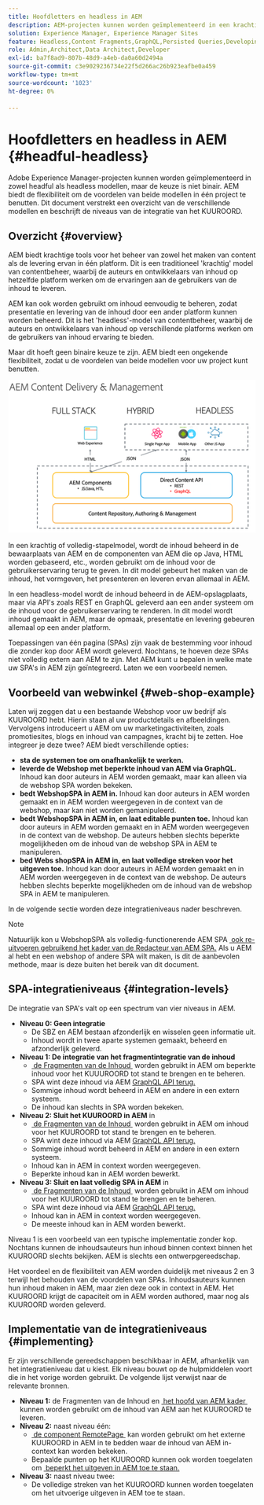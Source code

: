 ```yaml
---
title: Hoofdletters en headless in AEM
description: AEM-projecten kunnen worden geïmplementeerd in een krachtig model zonder kop, maar de keuze is niet binair. AEM biedt de flexibiliteit om de voordelen van beide modellen in één project te benutten.
solution: Experience Manager, Experience Manager Sites
feature: Headless,Content Fragments,GraphQL,Persisted Queries,Developing
role: Admin,Architect,Data Architect,Developer
exl-id: ba7f8ad9-807b-48d9-a4eb-da0a60d2494a
source-git-commit: c3e9029236734e22f5d266ac26b923eafbe0a459
workflow-type: tm+mt
source-wordcount: '1023'
ht-degree: 0%

---
```


# Hoofdletters en headless in AEM {#headful-headless}

Adobe Experience Manager-projecten kunnen worden geïmplementeerd in zowel headful als headless modellen, maar de keuze is niet binair. AEM biedt de flexibiliteit om de voordelen van beide modellen in één project te benutten. Dit document verstrekt een overzicht van de verschillende modellen en beschrijft de niveaus van de integratie van het KUUROORD.

## Overzicht {#overview}

AEM biedt krachtige tools voor het beheer van zowel het maken van content als de levering ervan in één platform. Dit is een traditioneel &#39;krachtig&#39; model van contentbeheer, waarbij de auteurs en ontwikkelaars van inhoud op hetzelfde platform werken om de ervaringen aan de gebruikers van de inhoud te leveren.

AEM kan ook worden gebruikt om inhoud eenvoudig te beheren, zodat presentatie en levering van de inhoud door een ander platform kunnen worden beheerd. Dit is het &#39;headless&#39;-model van contentbeheer, waarbij de auteurs en ontwikkelaars van inhoud op verschillende platforms werken om de gebruikers van inhoud ervaring te bieden.

Maar dit hoeft geen binaire keuze te zijn. AEM biedt een ongekende flexibiliteit, zodat u de voordelen van beide modellen voor uw project kunt benutten.

![&#x200B; Modellen van de Implementatie van AEM &#x200B;](/help/sites-developing/headless/getting-started/assets/aem-implementation-models.png)

In een krachtig of volledig-stapelmodel, wordt de inhoud beheerd in de bewaarplaats van AEM en de componenten van AEM die op Java, HTML worden gebaseerd, etc., worden gebruikt om de inhoud voor de gebruikerservaring terug te geven. In dit model gebeurt het maken van de inhoud, het vormgeven, het presenteren en leveren ervan allemaal in AEM.

In een headless-model wordt de inhoud beheerd in de AEM-opslagplaats, maar via API&#39;s zoals REST en GraphQL geleverd aan een ander systeem om de inhoud voor de gebruikerservaring te renderen. In dit model wordt inhoud gemaakt in AEM, maar de opmaak, presentatie en levering gebeuren allemaal op een ander platform.

Toepassingen van één pagina (SPAs) zijn vaak de bestemming voor inhoud die zonder kop door AEM wordt geleverd. Nochtans, te hoeven deze SPAs niet volledig extern aan AEM te zijn. Met AEM kunt u bepalen in welke mate uw SPA&#39;s in AEM zijn geïntegreerd. Laten we een voorbeeld nemen.

## Voorbeeld van webwinkel {#web-shop-example}

Laten wij zeggen dat u een bestaande Webshop voor uw bedrijf als KUUROORD hebt. Hierin staan al uw productdetails en afbeeldingen. Vervolgens introduceert u AEM om uw marketingactiviteiten, zoals promotiesites, blogs en inhoud van campagnes, kracht bij te zetten. Hoe integreer je deze twee? AEM biedt verschillende opties:

* **sta de systemen toe om onafhankelijk te werken.**
* **leverde de Webshop met beperkte inhoud van AEM via GraphQL.** Inhoud kan door auteurs in AEM worden gemaakt, maar kan alleen via de webshop SPA worden bekeken.
* **bedt WebshopSPA in AEM in.** Inhoud kan door auteurs in AEM worden gemaakt en in AEM worden weergegeven in de context van de webshop, maar kan niet worden gemanipuleerd.
* **bedt WebshopSPA in AEM in, en laat editable punten toe.** Inhoud kan door auteurs in AEM worden gemaakt en in AEM worden weergegeven in de context van de webshop. De auteurs hebben slechts beperkte mogelijkheden om de inhoud van de webshop SPA in AEM te manipuleren.
* **bed Webs shopSPA in AEM in, en laat volledige streken voor het uitgeven toe.** Inhoud kan door auteurs in AEM worden gemaakt en in AEM worden weergegeven in de context van de webshop. De auteurs hebben slechts beperkte mogelijkheden om de inhoud van de webshop SPA in AEM te manipuleren.

In de volgende sectie worden deze integratieniveaus nader beschreven.

>[!NOTE]
>
>Natuurlijk kon u WebshopSPA als volledig-functionerende AEM SPA [&#x200B; ook re-uitvoeren gebruikend het kader van de Redacteur van AEM SPA.](/help/sites-developing/spa-walkthrough.md) Als u AEM al hebt en een webshop of andere SPA wilt maken, is dit de aanbevolen methode, maar is deze buiten het bereik van dit document.

## SPA-integratieniveaus {#integration-levels}

De integratie van SPA&#39;s valt op een spectrum van vier niveaus in AEM.

* **Niveau 0: Geen integratie**
   * De SBZ en AEM bestaan afzonderlijk en wisselen geen informatie uit.
   * Inhoud wordt in twee aparte systemen gemaakt, beheerd en afzonderlijk geleverd.
* **Niveau 1: De integratie van het fragmentintegratie van de inhoud**
   * [&#x200B; de Fragmenten van de Inhoud &#x200B;](/help/assets/content-fragments/content-fragments.md) worden gebruikt in AEM om beperkte inhoud voor het KUUUROORD tot stand te brengen en te beheren.
   * SPA wint deze inhoud via AEM [&#x200B; GraphQL API terug.](/help/sites-developing/headless/graphql-api/graphql-api-content-fragments.md)
   * Sommige inhoud wordt beheerd in AEM en andere in een extern systeem.
   * De inhoud kan slechts in SPA worden bekeken.
* **Niveau 2: Sluit het KUUROORD in AEM** in
   * [&#x200B; de Fragmenten van de Inhoud &#x200B;](/help/assets/content-fragments/content-fragments.md) worden gebruikt in AEM om inhoud voor het KUUROORD tot stand te brengen en te beheren.
   * SPA wint deze inhoud via AEM [&#x200B; GraphQL API terug.](/help/sites-developing/headless/graphql-api/graphql-api-content-fragments.md)
   * Sommige inhoud wordt beheerd in AEM en andere in een extern systeem.
   * Inhoud kan in AEM in context worden weergegeven.
   * Beperkte inhoud kan in AEM worden bewerkt.
* **Niveau 3: Sluit en laat volledig SPA in AEM** in
   * [&#x200B; de Fragmenten van de Inhoud &#x200B;](/help/assets/content-fragments/content-fragments.md) worden gebruikt in AEM om inhoud voor het KUUROORD tot stand te brengen en te beheren.
   * SPA wint deze inhoud via AEM [&#x200B; GraphQL API terug.](/help/sites-developing/headless/graphql-api/graphql-api-content-fragments.md)
   * Inhoud kan in AEM in context worden weergegeven.
   * De meeste inhoud kan in AEM worden bewerkt.

Niveau 1 is een voorbeeld van een typische implementatie zonder kop. Nochtans kunnen de inhoudsauteurs hun inhoud binnen context binnen het KUUROORD slechts bekijken. AEM is slechts een ontwerpgereedschap.

Het voordeel en de flexibiliteit van AEM worden duidelijk met niveaus 2 en 3 terwijl het behouden van de voordelen van SPAs. Inhoudsauteurs kunnen hun inhoud maken in AEM, maar zien deze ook in context in AEM. Het KUUROORD krijgt de capaciteit om in AEM worden authored, maar nog als KUUROORD worden geleverd.

## Implementatie van de integratieniveaus {#implementing}

Er zijn verschillende gereedschappen beschikbaar in AEM, afhankelijk van het integratieniveau dat u kiest. Elk niveau bouwt op de hulpmiddelen voort die in het vorige worden gebruikt. De volgende lijst verwijst naar de relevante bronnen.

* **Niveau 1:** de Fragmenten van de Inhoud en [&#x200B; het hoofd van AEM kader &#x200B;](/help/sites-developing/headless/introduction.md) kunnen worden gebruikt om de inhoud van AEM aan het KUUROORD te leveren.
* **Niveau 2:** naast niveau één:
   * [&#x200B; de component RemotePage &#x200B;](/help/sites-developing/spa-remote-page.md) kan worden gebruikt om het externe KUUROORD in AEM in te bedden waar de inhoud van AEM in-context kan worden bekeken.
   * Bepaalde punten op het KUUROORD kunnen ook worden toegelaten om [&#x200B; beperkt het uitgeven in AEM toe te staan.](/help/sites-developing/spa-edit-external.md)
* **Niveau 3:** naast niveau twee:
   * De volledige streken van het KUUROORD kunnen worden toegelaten om het uitvoerige uitgeven in AEM toe te staan.
